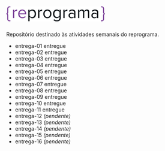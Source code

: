 # ![logo-reprograma](imagens/logo-reprograma.png)

Repositório destinado às atividades semanais do reprograma.

* entrega-01 entregue
* entrega-02 entregue
* entrega-03 entregue
* entrega-04 entregue
* entrega-05 entregue
* entrega-06 entregue
* entrega-07 entregue
* entrega-08 entregue
* entrega-09 entregue
* entrega-10 entregue
* entrega-11 entregue
* entrega-12 *(pendente)*
* entrega-13 *(pendente)*
* entrega-14 *(pendente)*
* entrega-15 *(pendente)*
* entrega-16 *(pendente)*
